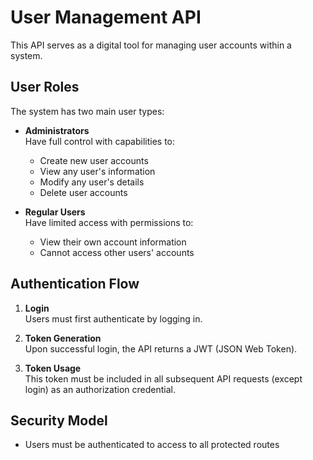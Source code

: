 # User Management API

This API serves as a digital tool for managing user accounts within a system.

## User Roles

The system has two main user types:

- **Administrators**  
  Have full control with capabilities to:
  - Create new user accounts
  - View any user's information
  - Modify any user's details
  - Delete user accounts

- **Regular Users**  
  Have limited access with permissions to:
  - View their own account information
  - Cannot access other users' accounts

## Authentication Flow

1. **Login**  
   Users must first authenticate by logging in.

2. **Token Generation**  
   Upon successful login, the API returns a JWT (JSON Web Token).

3. **Token Usage**  
   This token must be included in all subsequent API requests (except login) as an authorization credential.

## Security Model

- Users must be authenticated to access to all protected routes